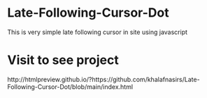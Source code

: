 # Late-Following-Cursor-Dot
This is very simple late following cursor in site using javascript 

<h1>Visit to see project</h1>
http://htmlpreview.github.io/?https://github.com/khalafnasirs/Late-Following-Cursor-Dot/blob/main/index.html
